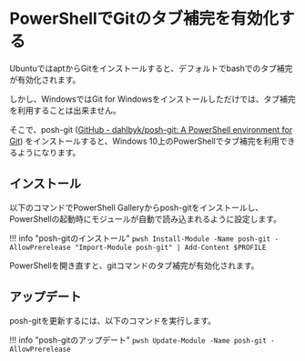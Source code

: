 # PowerShellでGitのタブ補完を有効化する

UbuntuではaptからGitをインストールすると、デフォルトでbashでのタブ補完が有効化されます。  

しかし、WindowsではGit for Windowsをインストールしただけでは、タブ補完を利用することは出来ません。  

そこで、posh-git ([GitHub - dahlbyk/posh-git: A PowerShell environment for Git](https://github.com/dahlbyk/posh-git)) をインストールすると、Windows 10上のPowerShellでタブ補完を利用できるようになります。  

## インストール
以下のコマンドでPowerShell Galleryからposh-gitをインストールし、
PowerShellの起動時にモジュールが自動で読み込まれるように設定します。

!!! info "posh-gitのインストール"
	``` pwsh
	Install-Module -Name posh-git -AllowPrerelease
	"Import-Module posh-git" | Add-Content $PROFILE
	```

PowerShellを開き直すと、gitコマンドのタブ補完が有効化されます。

## アップデート
posh-gitを更新するには、以下のコマンドを実行します。


!!! info "posh-gitのアップデート"
	``` pwsh
	Update-Module -Name posh-git -AllowPrerelease
	```
